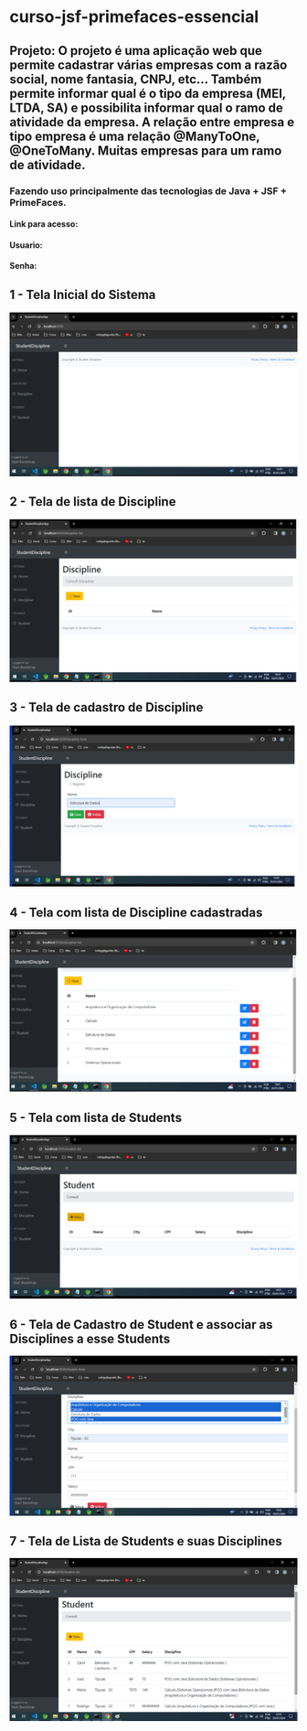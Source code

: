 # curso-jsf-primefaces-essencial

## Projeto: O projeto é uma aplicação web que permite cadastrar várias empresas com a razão social, nome fantasia, CNPJ, etc... Também permite informar qual é o tipo da empresa (MEI, LTDA, SA) e possibilita informar qual o ramo de atividade da empresa. A relação entre empresa e tipo empresa é uma relação @ManyToOne, @OneToMany. Muitas empresas para um ramo de atividade. 


### Fazendo uso principalmente das tecnologias de Java + JSF + PrimeFaces.

#### Link para acesso: 
#### Usuario: 
#### Senha: 



## 1 - Tela Inicial do Sistema
<img src="https://raw.githubusercontent.com/rodrigojfagundes/studentdiscipline/main/imagens/1%20-%20Tela%20Inicial%20do%20Sistema.png" />


## 2 - Tela de lista de Discipline
<img src="https://raw.githubusercontent.com/rodrigojfagundes/studentdiscipline/main/imagens/2%20-%20Tela%20de%20Lista%20de%20Disciplines.png" />


## 3 - Tela de cadastro de Discipline
<img src="https://raw.githubusercontent.com/rodrigojfagundes/studentdiscipline/main/imagens/3%20-%20Tela%20de%20Cadastro%20de%20Discipline.png" />


## 4 -  Tela com lista de Discipline cadastradas
<img src="https://raw.githubusercontent.com/rodrigojfagundes/studentdiscipline/main/imagens/4%20-%20Tela%20com%20as%20Disciplines%20Cadastradas.png" />


## 5 - Tela com lista de Students
<img src="https://raw.githubusercontent.com/rodrigojfagundes/studentdiscipline/main/imagens/5%20-%20Tela%20de%20Lista%20de%20Students.png" />


## 6 -  Tela de Cadastro de Student e associar as Disciplines a esse Students
<img src="https://raw.githubusercontent.com/rodrigojfagundes/studentdiscipline/main/imagens/6%20-%20Tela%20de%20Cadastro%20de%20Student%20e%20associar%20as%20Disciplines%20a%20esse%20Students.png" />


## 7 - Tela de Lista de Students e suas Disciplines
<img src="https://raw.githubusercontent.com/rodrigojfagundes/studentdiscipline/main/imagens/7%20-%20Tela%20de%20Lista%20de%20Students%20e%20suas%20Disciplines.png" />
